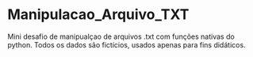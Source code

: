 # Manipulacao_Arquivo_TXT
Mini desafio de manipualçao de arquivos .txt com funções nativas do python.
Todos os dados são fictícios, usados apenas para fins didáticos. 
